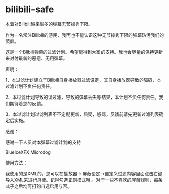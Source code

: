bilibili-safe
=============
本着对Bilibili越来越多的弹幕无节操秀下限。

作为一名常注Bilibili的游民，我再也不能认识这种无节操秀下限的弹幕玷污我们的荧屏。

这是一个Blibili弹幕的过滤计划。希望能得到大家的支持。我也会尽量的保持更新来对付最新的恶意、无用弹幕。



声明：

1、本过滤计划建立于Bilibili自身播放器过滤设定，其自身播放器导致的障碍，本过滤计划不负任何责任。

2、本过滤计划导致的误过滤，导致的弹幕丢失等结果，本计划不负任何责任。我们期待着您的反馈。

3、本过滤计划过滤列表不不定期更新，质疑，怒骂，反馈前请先更新过滤列表确定后实施。

 

感谢：

感谢一下人员对本弹幕过滤计划的支持

BlueIceXFX          Microdog

 

使用方法：

我使用的是XML的，您可以在播放器→ 屏蔽设定→自定义过滤内容里面点击右键导入XML来进行屏蔽。记得勾选正则模式哦 。对于一些不喜欢的屏蔽规则，每条式子之后均可打钩自选启用与否。
